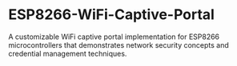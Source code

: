 # ESP8266-WiFi-Captive-Portal
A customizable WiFi captive portal implementation for ESP8266 microcontrollers that demonstrates network security concepts and credential management techniques.
